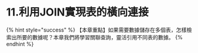 # 11.利用JOIN實現表的橫向連接

{% hint style="success" %}
【本章重點】如果需要數據儲存在多個表，怎樣檢索出所要的數據呢？本章我們將學習關聯查詢，靈活引用不同表的數據。
{% endhint %}
